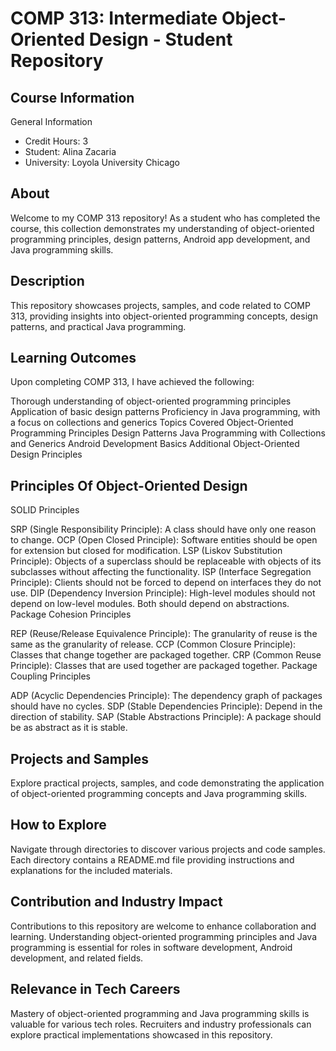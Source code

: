 # COMP 313: Intermediate Object-Oriented Design - Student Repository

## Course Information

General Information
- Credit Hours: 3
- Student: Alina Zacaria
- University: Loyola University Chicago

## About

Welcome to my COMP 313 repository! As a student who has completed the course, this collection demonstrates my understanding of object-oriented programming principles, design patterns, Android app development, and Java programming skills.

## Description

This repository showcases projects, samples, and code related to COMP 313, providing insights into object-oriented programming concepts, design patterns, and practical Java programming.

## Learning Outcomes

Upon completing COMP 313, I have achieved the following:

Thorough understanding of object-oriented programming principles
Application of basic design patterns
Proficiency in Java programming, with a focus on collections and generics
Topics Covered
Object-Oriented Programming Principles
Design Patterns
Java Programming with Collections and Generics
Android Development Basics
Additional Object-Oriented Design Principles

## Principles Of Object-Oriented Design

SOLID Principles

SRP (Single Responsibility Principle): A class should have only one reason to change.
OCP (Open Closed Principle): Software entities should be open for extension but closed for modification.
LSP (Liskov Substitution Principle): Objects of a superclass should be replaceable with objects of its subclasses without affecting the functionality.
ISP (Interface Segregation Principle): Clients should not be forced to depend on interfaces they do not use.
DIP (Dependency Inversion Principle): High-level modules should not depend on low-level modules. Both should depend on abstractions.
Package Cohesion Principles

REP (Reuse/Release Equivalence Principle): The granularity of reuse is the same as the granularity of release.
CCP (Common Closure Principle): Classes that change together are packaged together.
CRP (Common Reuse Principle): Classes that are used together are packaged together.
Package Coupling Principles

ADP (Acyclic Dependencies Principle): The dependency graph of packages should have no cycles.
SDP (Stable Dependencies Principle): Depend in the direction of stability.
SAP (Stable Abstractions Principle): A package should be as abstract as it is stable.

## Projects and Samples

Explore practical projects, samples, and code demonstrating the application of object-oriented programming concepts and Java programming skills.

## How to Explore
Navigate through directories to discover various projects and code samples. Each directory contains a README.md file providing instructions and explanations for the included materials.

## Contribution and Industry Impact

Contributions to this repository are welcome to enhance collaboration and learning. Understanding object-oriented programming principles and Java programming is essential for roles in software development, Android development, and related fields.

## Relevance in Tech Careers

Mastery of object-oriented programming and Java programming skills is valuable for various tech roles. Recruiters and industry professionals can explore practical implementations showcased in this repository.
